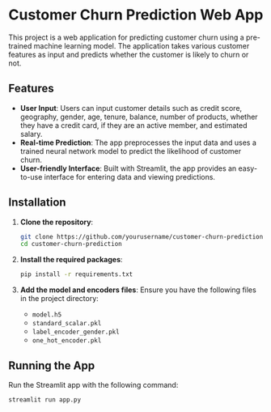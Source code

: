 # Customer Churn Prediction Web App

This project is a web application for predicting customer churn using a pre-trained machine learning model. The application takes various customer features as input and predicts whether the customer is likely to churn or not.

## Features

- **User Input**: Users can input customer details such as credit score, geography, gender, age, tenure, balance, number of products, whether they have a credit card, if they are an active member, and estimated salary.
- **Real-time Prediction**: The app preprocesses the input data and uses a trained neural network model to predict the likelihood of customer churn.
- **User-friendly Interface**: Built with Streamlit, the app provides an easy-to-use interface for entering data and viewing predictions.

## Installation

1. **Clone the repository**:
    ```bash
    git clone https://github.com/yourusername/customer-churn-prediction.git
    cd customer-churn-prediction
    ```

2. **Install the required packages**:
    ```bash
    pip install -r requirements.txt
    ```

3. **Add the model and encoders files**:
    Ensure you have the following files in the project directory:
    - `model.h5`
    - `standard_scalar.pkl`
    - `label_encoder_gender.pkl`
    - `one_hot_encoder.pkl`

## Running the App

Run the Streamlit app with the following command:
```bash
streamlit run app.py
